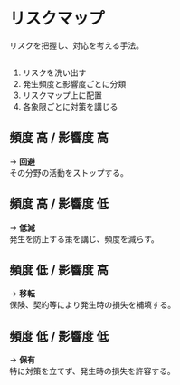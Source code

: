 # リスクマップ

リスクを把握し、対応を考える手法。

<p align="center">
  <img :src="$withBase('/strategy/risk-map.png')">
</p>

1. リスクを洗い出す
2. 発生頻度と影響度ごとに分類
3. リスクマップ上に配置
4. 各象限ごとに対策を講じる

## 頻度 高 / 影響度 高
→ **回避**  
その分野の活動をストップする。

## 頻度 高 / 影響度 低
→ **低減**  
発生を防止する策を講じ、頻度を減らす。

## 頻度 低 / 影響度 高
→ **移転**  
保険、契約等により発生時の損失を補填する。

## 頻度 低 / 影響度 低
→ **保有**  
特に対策を立てず、発生時の損失を許容する。

